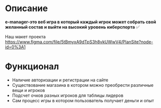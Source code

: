 # Описание
__e-manager-это веб игра в который каждый игрок может собрать свой желанный состав и выйти на высокий уровень киберспорта__ :white_check_mark:

Наш макет проекта https://www.figma.com/file/5tBmyxA9dTpS3h8vkUWwV4/PlanSite?node-id=0%3A1

# Функционал

- Наличие авторизации и регистрации на сайте
- Существование магазина в котором можно преобрести различные вещи и игроков
- Подсчет очков разных игроков для таблицы лидеров
- Сам процесс игры в котором пользователь получает деньги и опыт
